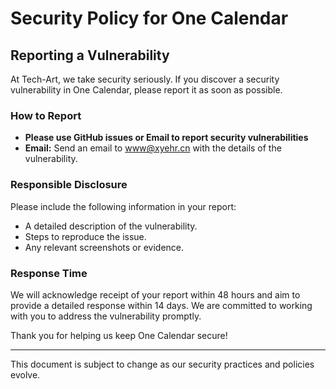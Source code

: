 # Security Policy for One Calendar

## Reporting a Vulnerability

At Tech-Art, we take security seriously. If you discover a security vulnerability in One Calendar, please report it as soon as possible. 

### How to Report

- **Please use GitHub issues or Email to report security vulnerabilities**
- **Email:** Send an email to [www@xyehr.cn](mailto:evan.huang000@proton.me) with the details of the vulnerability.

### Responsible Disclosure

Please include the following information in your report:
- A detailed description of the vulnerability.
- Steps to reproduce the issue.
- Any relevant screenshots or evidence.

### Response Time

We will acknowledge receipt of your report within 48 hours and aim to provide a detailed response within 14 days. We are committed to working with you to address the vulnerability promptly.

Thank you for helping us keep One Calendar secure!

---

This document is subject to change as our security practices and policies evolve.
